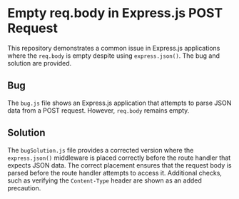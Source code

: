 # Empty req.body in Express.js POST Request

This repository demonstrates a common issue in Express.js applications where the `req.body` is empty despite using `express.json()`.  The bug and solution are provided.

## Bug
The `bug.js` file shows an Express.js application that attempts to parse JSON data from a POST request.  However, `req.body` remains empty.

## Solution
The `bugSolution.js` file provides a corrected version where the `express.json()` middleware is placed correctly before the route handler that expects JSON data.  The correct placement ensures that the request body is parsed before the route handler attempts to access it.  Additional checks, such as verifying the `Content-Type` header are shown as an added precaution.